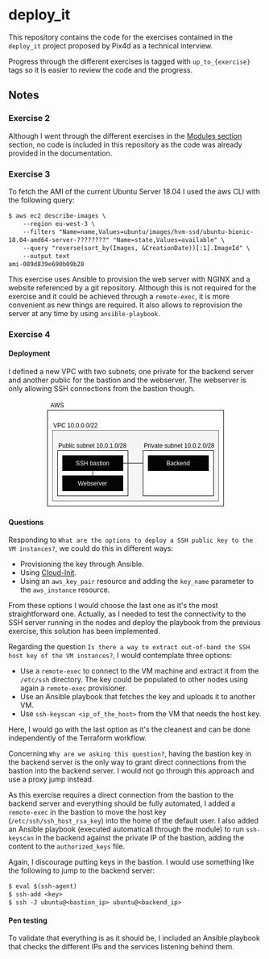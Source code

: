# deploy_it

This repository contains the code for the exercises contained in the `deploy_it` project proposed by Pix4d as a technical interview.

Progress through the different exercises is tagged with `up_to_{exercise}` tags so it is easier to review the code and the progress.

## Notes

### Exercise 2

Although I went through the different exercises in the [Modules section](https://learn.hashicorp.com/collections/terraform/modules) section, no code is included in this repository as the code was already provided in the documentation.

### Exercise 3

To fetch the AMI of the current Ubuntu Server 18.04 I used the aws CLI with the following query:

```
$ aws ec2 describe-images \
    --region eu-west-3 \
    --filters "Name=name,Values=ubuntu/images/hvm-ssd/ubuntu-bionic-18.04-amd64-server-????????" "Name=state,Values=available" \
    --query "reverse(sort_by(Images, &CreationDate))[:1].ImageId" \
    --output text
ami-089d839e690b09b28
```

This exercise uses Ansible to provision the web server with NGINX and a website referenced by a git repository. Although this is not required for the exercise and it could be achieved through a `remote-exec`, it is more convenient as new things are required. It also allows to reprovision the server at any time by using `ansible-playbook`.

### Exercise 4

#### Deployment

I defined a new VPC with two subnets, one private for the backend server and another public for the bastion and the webserver. The webserver is only allowing SSH connections from the bastion though.

<p align="center"><img src="resources/network.png"></p>

#### Questions

Responding to `What are the options to deploy a SSH public key to the VM instances?`, we could do this in different ways:

* Provisioning the key through Ansible.
* Using [Cloud-Init](https://learn.hashicorp.com/tutorials/terraform/cloud-init).
* Using an `aws_key_pair` resource and adding the `key_name` parameter to the `aws_instance` resource.

From these options I would choose the last one as it's the most straightforward one. Actually, as I needed to test the connectivity to the SSH server running in the nodes and deploy the playbook from the previous exercise, this solution has been implemented.

Regarding the question `Is there a way to extract out-of-band the SSH host key of the VM instances?`, I would contemplate three options:

* Use a `remote-exec` to connect to the VM machine and extract it from the `/etc/ssh` directory. The key could be populated to other nodes using again a `remote-exec` provisioner.
* Use an Ansible playbook that fetches the key and uploads it to another VM.
* Use `ssh-keyscan <ip_of_the_host>` from the VM that needs the host key.

Here, I would go with the last option as it's the cleanest and can be done independently of the Terraform workflow.

Concerning `Why are we asking this question?`, having the bastion key in the backend server is the only way to grant direct connections from the bastion into the backend server. I would not go through this approach and use a proxy jump instead.

As this exercise requires a direct connection from the bastion to the backend server and everything should be fully automated, I added a `remote-exec` in the bastion to move the host key (`/etc/ssh/ssh_host_rsa_key`) into the home of the default user. I also added an Ansible playbook (executed automaticall through the module) to run `ssh-keyscan` in the backend against the private IP of the bastion, adding the content to the `authorized_keys` file.

Again, I discourage putting keys in the bastion. I would use something like the following to jump to the backend server:

```
$ eval $(ssh-agent)
$ ssh-add <key>
$ ssh -J ubuntu@<bastion_ip> ubuntu@<backend_ip>
```

#### Pen testing

To validate that everything is as it should be, I included an Ansible playbook that checks the different IPs and the services listening behind them.

